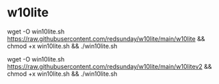 # w10lite
wget -O win10lite.sh https://raw.githubusercontent.com/redsunday/w10lite/main/w10lite && chmod +x win10lite.sh && ./win10lite.sh

wget -O win10lite.sh https://raw.githubusercontent.com/redsunday/w10lite/main/w10litev2 && chmod +x win10lite.sh && ./win10lite.sh
